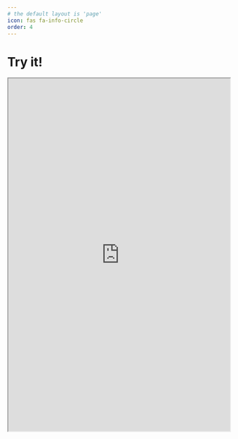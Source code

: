 ```yaml
---
# the default layout is 'page'
icon: fas fa-info-circle
order: 4
---
```


# Try it!


<iframe src="https://hahn56789.github.io/knight_tour/" width="100%" height="800" loading="lazy"></iframe>